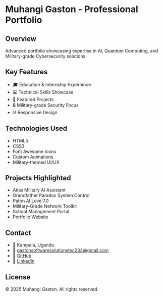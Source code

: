 # Muhangi Gaston - Professional Portfolio

## Overview
Advanced portfolio showcasing expertise in AI, Quantum Computing, and Military-grade Cybersecurity solutions.

## Key Features
- 🎓 Education & Internship Experience
- 💻 Technical Skills Showcase
- 🚀 Featured Projects
- 🔒 Military-grade Security Focus
- 🌐 Responsive Design

## Technologies Used
- HTML5
- CSS3
- Font Awesome Icons
- Custom Animations
- Military-themed UI/UX

## Projects Highlighted
- Atlas Military AI Assistant
- Grandfather Paradox System Control
- Paton AI Love 7.0
- Military-Grade Network Toolkit
- School Management Portal
- Portfolio Website

## Contact
- 📍 Kampala, Uganda
- 📧 gastonsoftwaresolutionstec234@gmail.com
- 🔗 [GitHub](https://github.com/GSS-creator)
- 🔗 [LinkedIn](https://www.linkedin.com/in/gaston-software-solutions-tec-gss-tec-490030261)

## License
© 2025 Muhangi Gaston. All rights reserved.